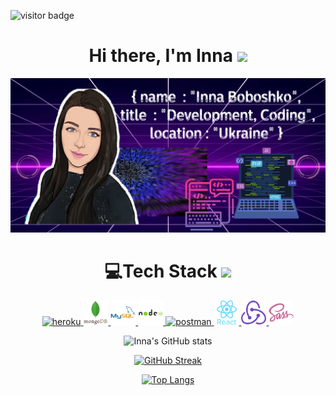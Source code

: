![visitor badge](https://visitor-badge.glitch.me/badge?page_id=Inna2609.visitor-badge&left_color=purple&right_color=green&left_text=Hello%20Visitors)
<h1 align="center">Hi there, I'm Inna</a> 
<img src="https://github.com/blackcater/blackcater/raw/main/images/Hi.gif" height="32"/></h1>                    


![Image text](https://github.com/Inna2609/Inna2609/blob/main/img/Inna-min.png)
<h1 align="center">💻Tech Stack</a> <img src = "https://media2.giphy.com/media/QssGEmpkyEOhBCb7e1/giphy.gif?cid=ecf05e47a0n3gi1bfqntqmob8g9aid1oyj2wr3ds3mg700bl&rid=giphy.gif" width = 3%> </h1>
 

<div align="center">
<a href="https://heroku.com" target="_blank" rel="noreferrer"> <img src="https://www.vectorlogo.zone/logos/heroku/heroku-icon.svg" alt="heroku" width="40" height="40"/> </a> <a href="https://www.mongodb.com/" target="_blank" rel="noreferrer"> <img src="https://raw.githubusercontent.com/devicons/devicon/master/icons/mongodb/mongodb-original-wordmark.svg" alt="mongodb" width="40" height="40"/> </a> <a href="https://www.mysql.com/" target="_blank" rel="noreferrer"> <img src="https://raw.githubusercontent.com/devicons/devicon/master/icons/mysql/mysql-original-wordmark.svg" alt="mysql" width="40" height="40"/> </a>  <a href="https://nodejs.org" target="_blank" rel="noreferrer"> <img src="https://raw.githubusercontent.com/devicons/devicon/master/icons/nodejs/nodejs-original-wordmark.svg" alt="nodejs" width="40" height="40"/> </a> <a href="https://postman.com" target="_blank" rel="noreferrer"> <img src="https://www.vectorlogo.zone/logos/getpostman/getpostman-icon.svg" alt="postman" width="40" height="40"/> </a> <a href="https://reactjs.org/" target="_blank" rel="noreferrer"> <img src="https://raw.githubusercontent.com/devicons/devicon/master/icons/react/react-original-wordmark.svg" alt="react" width="40" height="40"/> </a>  </a> <a href="https://redux.js.org" target="_blank" rel="noreferrer"> <img src="https://raw.githubusercontent.com/devicons/devicon/master/icons/redux/redux-original.svg" alt="redux" width="40" height="40"/> </a>  <a href="https://sass-lang.com" target="_blank" rel="noreferrer"> <img src="https://raw.githubusercontent.com/devicons/devicon/master/icons/sass/sass-original.svg" alt="sass" width="40" height="40"/> </a> 

![Inna's GitHub stats](https://github-readme-stats.vercel.app/api?username=Inna2609&theme=jolly&show_icons=true)


[![GitHub Streak](https://github-readme-streak-stats.herokuapp.com/?user=Inna2609&theme=jolly)](https://github.com/Inna2609?tab=repositories)

[![Top Langs](https://github-readme-stats.vercel.app/api/top-langs/?username=Inna2609&layout=compact)](https://github.com/Inna2609/github-readme-stats)
</div>
